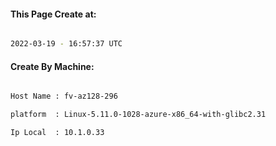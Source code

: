 
   
#### This Page Create at:

```bash

2022-03-19 - 16:57:37 UTC

```

#### Create By Machine:

```bash

Host Name : fv-az128-296

platform  : Linux-5.11.0-1028-azure-x86_64-with-glibc2.31

Ip Local  : 10.1.0.33

```

